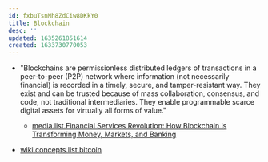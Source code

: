 ```yaml
---
id: fxbuTsnMh8ZdCiw8DKkY0
title: Blockchain
desc: ''
updated: 1635261851614
created: 1633730770053
---
```


* "Blockchains are permissionless distributed ledgers of transactions in a peer-to-peer (P2P) network where information (not necessarily financial) is recorded in a timely, secure, and tamper-resistant way. They exist and can be trusted because of mass collaboration, consensus, and code, not traditional intermediaries. They enable programmable scarce digital assets for virtually all forms of value."
  * [media.list.Financial Services Revolution: How Blockchain is Transforming Money, Markets, and Banking](media.list.Financial%20Services%20Revolution:%20How%20Blockchain%20is%20Transforming%20Money,%20Markets,%20and%20Banking)


* [wiki.concepts.list.bitcoin](bitcoin.md)
